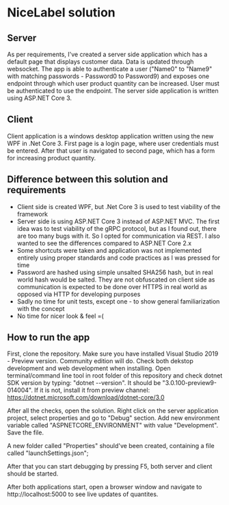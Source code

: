 # NiceLabel solution

## Server
As per requirements, I've created a server side application which has a default page that displays customer data. Data is updated through websocket. The app is able to authenticate a user ("Name0" to "Name9" with matching passwords - Password0 to Password9) and exposes one endpoint through which user product quantity can be increased. User must be authenticated to use the endpoint.
The server side application is written using ASP.NET Core 3.

## Client
Client application is a windows desktop application written using the new WPF in .Net Core 3. First page is a login page, where user credentials must be entered. After that user is navigated to second page, which has a form for increasing product quantity.

## Difference between this solution and requirements
* Client side is created WPF, but .Net Core 3 is used to test viability of the framework
* Server side is using ASP.NET Core 3 instead of ASP.NET MVC. The first idea was to test viability of the gRPC protocol, but as I found out, there are too many bugs with it. So I opted for communication via REST. I also wanted to see the differences compared to ASP.NET Core 2.x
* Some shortcuts were taken and application was not implemented entirely using proper standards and code practices as I was pressed for time
* Password are hashed using simple unsalted SHA256 hash, but in real world hash would be salted. They are not obfuscated on client side as communication is expected to be done over HTTPS in real world as opposed via HTTP for developing purposes
* Sadly no time for unit tests, except one - to show general familiarization with the concept
* No time for nicer look & feel =(

## How to run the app
First, clone the repository. Make sure you have installed Visual Studio 2019 - Preview version. Community edition will do. Check both dekstop development and web development when installing. Open terminal/command line tool in root folder of this repository and check dotnet SDK version by typing: "dotnet --version". It should be "3.0.100-preview9-014004". If it is not, install it from preview channel: https://dotnet.microsoft.com/download/dotnet-core/3.0

After all the checks, open the solution. Right click on the server application project, select properties and go to "Debug" section. Add new environment variable called "ASPNETCORE_ENVIRONMENT" with value "Development". Save the file.

A new folder called "Properties" should've been created, containing a file called "launchSettings.json";

After that you can start debugging by pressing F5, both server and client should be started.

After both applications start, open a browser window and navigate to http://localhost:5000 to see live updates of quantites.

